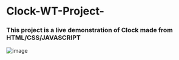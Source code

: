 # Clock-WT-Project-

### This project is a live demonstration of Clock made from HTML/CSS/JAVASCRIPT
![image](https://user-images.githubusercontent.com/46750877/112021822-b0d38580-8b57-11eb-8116-ca0830c0cd05.png)
